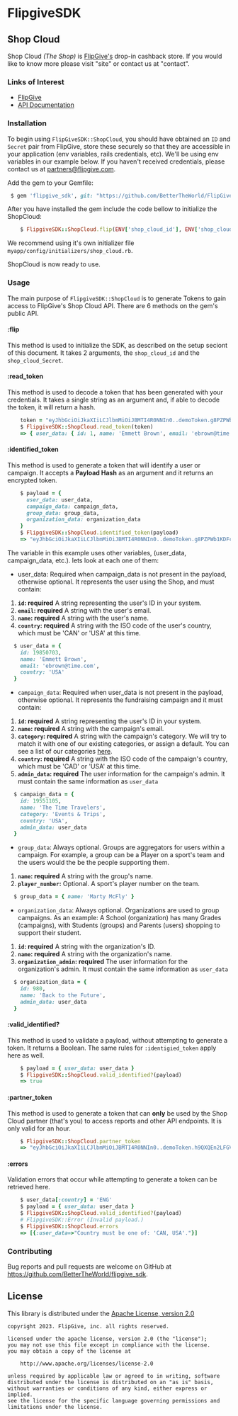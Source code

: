 # FlipgiveSDK

## Shop Cloud

Shop Cloud _(The Shop)_ is [FlipGive's](https://www.flipgive.com) drop-in cashback store. If you would like to know more please visit "site" or contact us at "contact".

### Links of Interest

* [FlipGive](https://www.flipgive.com)
* [API Documentation](https://docs.flipgive.com)

### Installation

To begin using `FlipGiveSDK::ShopCloud`, you should have obtained an `ID` and `Secret` pair from FlipGive, store these securely so that they are accessible in your application (env variables, rails credentials, etc). We'll be using env variables in our example below. If you haven't received credentials, please contact us at partners@flipgive.com.

Add the gem to your Gemfile:

```ruby
 $ gem 'flipgive_sdk', git: "https://github.com/BetterTheWorld/FlipGiveSDK_Ruby.git"
```

After you have installed the gem include the code bellow to initialize the ShopCloud:

```ruby
    $ FlipgiveSDK::ShopCloud.flip(ENV['shop_cloud_id'], ENV['shop_cloud_secret'])
```
We recommend using it's own initializer file `myapp/config/initializers/shop_cloud.rb`.

ShopCloud is now ready to use.

### Usage

The main purpose of `FlipgiveSDK::ShopCloud` is to generate Tokens to gain access to FlipGive's Shop Cloud API. There are 6 methods on the gem's public API.

#### :flip
This method is used to initialize the SDK, as described on the setup seciont of this document. It takes 2 arguments, the `shop_cloud_id` and the `shop_cloud_Secret`.

#### :read_token
This method is used to decode a token that has been generated with your credentials. It takes a single string as an argument and, if able to decode the token, it will return a hash.

```ruby
    token = "eyJhbGciOiJkaXIiLCJlbmMiOiJBMTI4R0NNIn0..demoToken.g8PZPWb1KDFcAkTsufZq0w@A2DE537C"
    $ FlipgiveSDK::ShopCloud.read_token(token)
    => { user_data: { id: 1, name: 'Emmett Brown', email: 'ebrown@time.ca', country: 'USA' } }
```

#### :identified_token
This method is used to generate a token that will identify a user or campaign. It accepts a **Payload Hash** as an argument and it returns an encrypted token. 

```ruby
    $ payload = {
      user_data: user_data,
      campaign_data: campaign_data,
      group_data: group_data,
      organization_data: organization_data
    }
    $ FlipgiveSDK::ShopCloud.identified_token(payload)
    => "eyJhbGciOiJkaXIiLCJlbmMiOiJBMTI4R0NNIn0..demoToken.g8PZPWb1KDFcAkTsufZq0w@A2DE537C"
```

The variable in this example uses other variables, (user_data, campaign_data, etc.). lets look at each one of them:

- user_data: Required when campaign_data is not present in the payload, otherwise optional. It represents the user using the Shop, and must contain:
1. **`id`: required** A string representing the user's ID in your system.
2. **`email`: required** A string  with the user's email.
3. **`name`: required** A string  with the user's name.
4. **`country`: required** A string  with the ISO code of the user's country, which must be 'CAN' or 'USA' at this time.

  ```ruby
    $ user_data = {
      id: 19850703,
      name: 'Emmett Brown',
      email: 'ebrown@time.com',
      country: 'USA'
    }
  ```

- `campaign_data`: Required when user_data is not present in the payload, otherwise optional. It represents the fundraising campaign and it must contain:
1. **`id`: required** A string representing the user's ID in your system.
2. **`name`: required** A string  with the campaign's email.
3. **`category`: required** A string  with the campaign's category. We will try to match it with one of our existing categories, or assign a default. You can see a list of our categories [here](https://github.com/BetterTheWorld/FlipGiveSDK_Ruby/blob/main/categories.txt).
4. **`country`: required** A string  with the ISO code of the campaign's country, which must be 'CAD' or 'USA' at this time.
5. **`admin_data`: required** The user information for the campaign's admin. It must contain the same information as `user_data`

  ```ruby
    $ campaign_data = {
      id: 19551105,
      name: 'The Time Travelers',
      category: 'Events & Trips',
      country: 'USA',
      admin_data: user_data
    }
  ```

- `group_data`: Always optional. Groups are aggregators for users within a campaign. For example, a group can be a Player on a sport's team and the users would the be the people supporting them.
1. **`name`: required** A string  with the group's name.
2. **`player_number`:** Optional. A sport's player number on the team.

  ```ruby
    $ group_data = { name: 'Marty McFly' }
  ```

- `organization_data`: Always optional. Organizations are used to group campaigns. As an example: A School (organization) has many Grades (campaigns), with Students (groups) and Parents (users) shopping to support their student.

1. **`id`: required** A string  with the organization's ID.
2. **`name`: required** A string  with the organization's name.
3. **`organization_admin`: required** The user information for the organization's admin. It must contain the same information as `user_data`

  ```ruby
    $ organization_data = {
      id: 980,
      name: 'Back to the Future',
      admin_data: user_data
    }
  ```

#### :valid_identified?
This method is used to validate a payload, without attempting to generate a token. It returns a Boolean. The same rules for `:identigied_token` apply here as well.

```ruby
    $ payload = { user_data: user_data }  
    $ FlipgiveSDK::ShopCloud.valid_identified?(payload)
    => true
```

#### :partner_token
This method is used to generate a token that can **only** be used by the Shop Cloud partner (that's you) to access reports and other API endpoints. It is only valid for an hour. 


```ruby
    $ FlipgiveSDK::ShopCloud.partner_token
    => "eyJhbGciOiJkaXIiLCJlbmMiOiJBMTI4R0NNIn0..demoToken.h9QXQEn2LFGVSlTdiGXW1e@A2DE537C"
```

#### :errors
Validation errors that occur while attempting to generate a token can be retrieved here.

```ruby
    $ user_data[:country] = 'ENG'
    $ payload = { user_data: user_data }
    $ FlipgiveSDK::ShopCloud.valid_identified?(payload)
    # FlipgiveSDK::Error (Invalid payload.)
    $ FlipgiveSDK::ShopCloud.errors
    => [{:user_data=>"Country must be one of: 'CAN, USA'."}]
```

### Contributing

Bug reports and pull requests are welcome on GitHub at https://github.com/BetterTheWorld/flipgive_sdk.

## License

This library is distributed under the
[Apache License, version 2.0](http://www.apache.org/licenses/LICENSE-2.0.html)

```no-highlight
copyright 2023. FlipGive, inc. all rights reserved.

licensed under the apache license, version 2.0 (the "license");
you may not use this file except in compliance with the license.
you may obtain a copy of the license at

    http://www.apache.org/licenses/license-2.0

unless required by applicable law or agreed to in writing, software
distributed under the license is distributed on an "as is" basis,
without warranties or conditions of any kind, either express or implied.
see the license for the specific language governing permissions and
limitations under the license.
```
